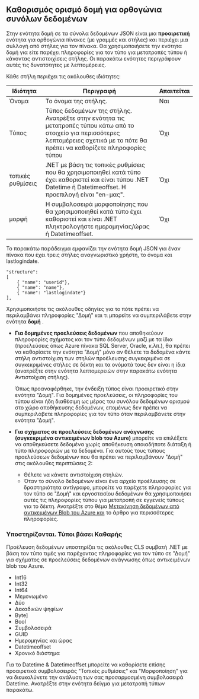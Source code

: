 ## <a name="specifying-structure-definition-for-rectangular-datasets"></a>Καθορισμός ορισμό δομή για ορθογώνια συνόλων δεδομένων
Στην ενότητα δομή σε τα σύνολα δεδομένων JSON είναι μια **προαιρετική** ενότητα για ορθογώνια πίνακες (με γραμμές και στήλες) και περιέχει μια συλλογή από στήλες για τον πίνακα. Θα χρησιμοποιήσετε την ενότητα δομή για είτε παρέχει πληροφορίες για τον τύπο για μετατροπές τύπου ή κάνοντας αντιστοιχίσεις στήλης. Οι παρακάτω ενότητες περιγράφουν αυτές τις δυνατότητες με λεπτομέρειες. 

Κάθε στήλη περιέχει τις ακόλουθες ιδιότητες:

| Ιδιότητα | Περιγραφή | Απαιτείται |
| -------- | ----------- | -------- |
| Όνομα | Το όνομα της στήλης. | Ναι |
| Τύπος | Τύπος δεδομένων της στήλης. Ανατρέξτε στην ενότητα τις μετατροπές τύπου κάτω από το στοιχείο για περισσότερες λεπτομέρειες σχετικά με το πότε θα πρέπει να καθορίζετε πληροφορίες τύπου | Όχι |
| τοπικές ρυθμίσεις | .NET με βάση τις τοπικές ρυθμίσεις που θα χρησιμοποιηθεί κατά τύπο έχει καθοριστεί και είναι τύπου .NET Datetime ή Datetimeoffset. Η προεπιλογή είναι "en-μας".  | Όχι |
| μορφή | Η συμβολοσειρά μορφοποίησης που θα χρησιμοποιηθεί κατά τύπο έχει καθοριστεί και είναι .NET πληκτρολογήστε ημερομηνίας/ώρας ή Datetimeoffset. | Όχι |

Το παρακάτω παράδειγμα εμφανίζει την ενότητα δομή JSON για έναν πίνακα που έχει τρεις στήλες αναγνωριστικό χρήστη, το όνομα και lastlogindate.

    "structure": 
    [
        { "name": "userid"},
        { "name": "name"},
        { "name": "lastlogindate"}
    ],

Χρησιμοποιήστε τις ακόλουθες οδηγίες για το πότε πρέπει να περιλαμβάνει πληροφορίες "Δομή" και τι μπορείτε να συμπεριλάβετε στην ενότητα **δομή** .

- **Για δομημένες προελεύσεις δεδομένων** που αποθηκεύουν πληροφορίες σχήματος και τον τύπο δεδομένων μαζί με τα ίδια (προελεύσεις όπως Azure πίνακα SQL Server, Oracle, κ.λπ.), θα πρέπει να καθορίσετε την ενότητα "Δομή" μόνο αν θέλετε τα δεδομένα κάντε στήλη αντιστοίχιση των στηλών προέλευσης συγκεκριμένα σε συγκεκριμένες στήλες σε δέκτη και τα ονόματά τους δεν είναι η ίδια (ανατρέξτε στην ενότητα λεπτομερειών στην παρακάτω ενότητα Αντιστοίχιση στήλης). 

    Όπως προαναφέρθηκε, την ένδειξη τύπος είναι προαιρετικό στην ενότητα "Δομή". Για δομημένες προελεύσεις, οι πληροφορίες του τύπου είναι ήδη διαθέσιμη ως μέρος του συνόλου δεδομένων ορισμού στο χώρο αποθήκευσης δεδομένων, επομένως δεν πρέπει να συμπεριλάβετε πληροφορίες για τον τύπο όταν περιλαμβάνετε στην ενότητα "Δομή".
- **Για σχήματος σε προελεύσεις δεδομένων ανάγνωσης (συγκεκριμένα αντικειμένων blob του Azure)** μπορείτε να επιλέξετε να αποθηκεύσετε δεδομένα χωρίς αποθήκευση οποιαδήποτε διάταξη ή τύπο πληροφοριών με τα δεδομένα. Για αυτούς τους τύπους προελεύσεων δεδομένων που θα πρέπει να περιλαμβάνουν "Δομή" στις ακόλουθες περιπτώσεις 2:
    - Θέλετε να κάνετε αντιστοίχιση στηλών.
    - Όταν το σύνολο δεδομένων είναι ένα αρχείο προέλευσης σε δραστηριότητα αντίγραφο, μπορείτε να παρέχετε πληροφορίες για τον τύπο σε "Δομή" και εργοστασίου δεδομένων θα χρησιμοποιήσει αυτές τις πληροφορίες τύπου για μετατροπή σε εγγενείς τύπους για το δέκτη. Ανατρέξτε στο θέμα [Μετακίνηση δεδομένων από αντικειμένων Blob του Azure και](../articles/data-factory/data-factory-azure-blob-connector.md) το άρθρο για περισσότερες πληροφορίες.

### <a name="supported-net-based-types"></a>Υποστηρίζονται. Τύποι βάσει Καθαρής 
Προέλευση δεδομένων υποστηρίζει τις ακόλουθες CLS συμβατή .NET με βάση τον τύπο τιμές για παρέχοντας πληροφορίες για τον τύπο σε "Δομή" για σχήματος σε προελεύσεις δεδομένων ανάγνωσης όπως αντικειμένων blob του Azure.

- Int16
- Int32 
- Int64
- Μεμονωμένο
- Δύο
- Δεκαδικών ψηφίων
- Byte]
- Bool
- Συμβολοσειρά 
- GUID
- Ημερομηνίας και ώρας
- Datetimeoffset
- Χρονικό διάστημα 

Για το Datetime & Datetimeoffset μπορείτε να καθορίσετε επίσης προαιρετικά συμβολοσειράς "Τοπικές ρυθμίσεις" και "Μορφοποίηση" για να διευκολύνετε την ανάλυση των σας προσαρμοσμένη συμβολοσειρά Datetime. Ανατρέξτε στην ενότητα δείγμα για μετατροπή τύπων παρακάτω.

